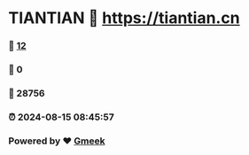 # TIANTIAN :link: https://tiantian.cn 
### :page_facing_up: [12](https://tiantian.cn/tag.html) 
### :speech_balloon: 0 
### :hibiscus: 28756 
### :alarm_clock: 2024-08-15 08:45:57 
### Powered by :heart: [Gmeek](https://github.com/Meekdai/Gmeek)

